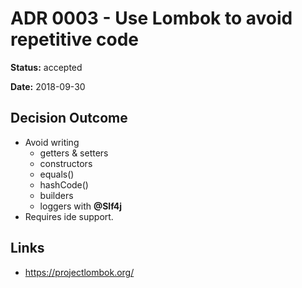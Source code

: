 # ADR 0003 - Use Lombok to avoid repetitive code

**Status:** accepted

**Date:** 2018-09-30

## Decision Outcome

* Avoid writing
    * getters & setters
    * constructors
    * equals()
    * hashCode()
    * builders
    * loggers with **@Slf4j**
* Requires ide support.

## Links

* https://projectlombok.org/